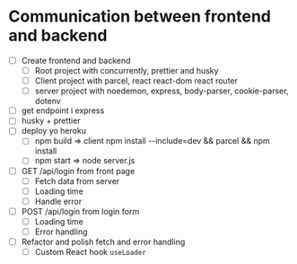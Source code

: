 # Communication between frontend and backend

* [ ] Create frontend and backend
    * [ ] Root project with concurrently, prettier and husky
    * [ ] Client project with parcel, react react-dom react router
    * [ ] server project with noedemon, express, body-parser, cookie-parser, dotenv
* [ ] get endpoint i express
* [ ] husky + prettier
* [ ] deploy yo heroku
    * [ ] npm build => client npm install --include=dev && parcel && npm install
    * [ ] npm start => node server.js
* [ ] GET /api/login from front page
    * [ ] Fetch data from server
    * [ ] Loading time
    * [ ] Handle error
* [ ] POST /api/login from login form
    * [ ] Loading time
    * [ ] Error handling
* [ ] Refactor and polish fetch and error handling
  * [ ] Custom React hook `useLoader`